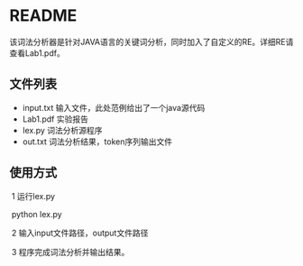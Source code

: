 # README

该词法分析器是针对JAVA语言的关键词分析，同时加入了自定义的RE。详细RE请查看Lab1.pdf。

## 文件列表

- input.txt    输入文件，此处范例给出了一个java源代码
- Lab1.pdf    实验报告
- lex.py   词法分析源程序
- out.txt    词法分析结果，token序列输出文件

## 使用方式

​	1 运行lex.py 

​	python lex.py

​	2 输入input文件路径，output文件路径

​	3 程序完成词法分析并输出结果。